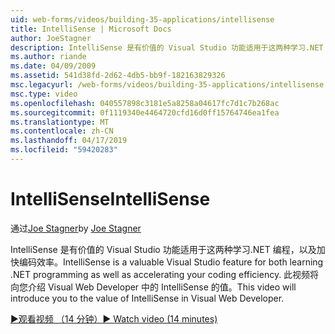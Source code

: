 ```yaml
---
uid: web-forms/videos/building-35-applications/intellisense
title: IntelliSense | Microsoft Docs
author: JoeStagner
description: IntelliSense 是有价值的 Visual Studio 功能适用于这两种学习.NET 编程，以及加快编码效率。 此视频将介绍...
ms.author: riande
ms.date: 04/09/2009
ms.assetid: 541d38fd-2d62-4db5-bb9f-182163829326
msc.legacyurl: /web-forms/videos/building-35-applications/intellisense
msc.type: video
ms.openlocfilehash: 040557898c3181e5a8258a04617fc7d1c7b268ac
ms.sourcegitcommit: 0f1119340e4464720cfd16d0ff15764746ea1fea
ms.translationtype: MT
ms.contentlocale: zh-CN
ms.lasthandoff: 04/17/2019
ms.locfileid: "59420283"
---
```

# <a name="intellisense"></a><span data-ttu-id="dd414-104">IntelliSense</span><span class="sxs-lookup"><span data-stu-id="dd414-104">IntelliSense</span></span>

<span data-ttu-id="dd414-105">通过[Joe Stagner](https://github.com/JoeStagner)</span><span class="sxs-lookup"><span data-stu-id="dd414-105">by [Joe Stagner](https://github.com/JoeStagner)</span></span>

<span data-ttu-id="dd414-106">IntelliSense 是有价值的 Visual Studio 功能适用于这两种学习.NET 编程，以及加快编码效率。</span><span class="sxs-lookup"><span data-stu-id="dd414-106">IntelliSense is a valuable Visual Studio feature for both learning .NET programming as well as accelerating your coding efficiency.</span></span> <span data-ttu-id="dd414-107">此视频将向您介绍 Visual Web Developer 中的 IntelliSense 的值。</span><span class="sxs-lookup"><span data-stu-id="dd414-107">This video will introduce you to the value of IntelliSense in Visual Web Developer.</span></span>

[<span data-ttu-id="dd414-108">&#9654;观看视频 （14 分钟）</span><span class="sxs-lookup"><span data-stu-id="dd414-108">&#9654; Watch video (14 minutes)</span></span>](https://channel9.msdn.com/Blogs/ASP-NET-Site-Videos/intellisense)

